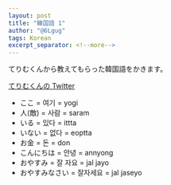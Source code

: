 ```yaml
---
layout: post
title: "韓国語 1"
author: "@6Lgug"
tags: Korean
excerpt_separator: <!--more-->
---
```


てりむくんから教えてもらった韓国語をかきます。

[てりむくんの Twitter](https://twitter.com/_EHrim)

- ここ = 여기 = yogi
- 人(敵) = 사람 = saram
- いる = 있다 = ittta
- いない = 없다 = eoptta
- お金 = 돈 = don
- こんにちは = 안녕 = annyong
- おやすみ = 잘 자요 = jal jayo
- おやすみなさい = 잘자세요 = jal jaseyo